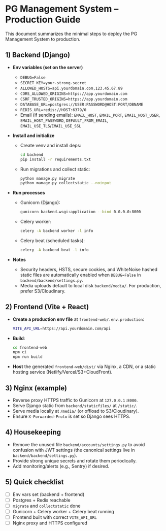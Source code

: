 # PG Management System – Production Guide

This document summarizes the minimal steps to deploy the PG Management System to production.

## 1) Backend (Django)

- __Env variables (set on the server)__
  - `DEBUG=False`
  - `SECRET_KEY=your-strong-secret`
  - `ALLOWED_HOSTS=api.yourdomain.com,123.45.67.89`
  - `CORS_ALLOWED_ORIGINS=https://app.yourdomain.com`
  - `CSRF_TRUSTED_ORIGINS=https://app.yourdomain.com`
  - `DATABASE_URL=postgres://USER:PASSWORD@HOST:PORT/DBNAME`
  - `REDIS_URL=redis://HOST:6379/0`
  - Email (if sending emails): `EMAIL_HOST`, `EMAIL_PORT`, `EMAIL_HOST_USER`, `EMAIL_HOST_PASSWORD`, `DEFAULT_FROM_EMAIL`, `EMAIL_USE_TLS`/`EMAIL_USE_SSL`

- __Install and initialize__
  - Create venv and install deps:
    ```bash
    cd backend
    pip install -r requirements.txt
    ```
  - Run migrations and collect static:
    ```bash
    python manage.py migrate
    python manage.py collectstatic --noinput
    ```

- __Run processes__
  - Gunicorn (Django):
    ```bash
    gunicorn backend.wsgi:application --bind 0.0.0.0:8000
    ```
  - Celery worker:
    ```bash
    celery -A backend worker -l info
    ```
  - Celery beat (scheduled tasks):
    ```bash
    celery -A backend beat -l info
    ```

- __Notes__
  - Security headers, HSTS, secure cookies, and WhiteNoise hashed static files are automatically enabled when `DEBUG=False` in `backend/backend/settings.py`.
  - Media uploads default to local disk `backend/media/`. For production, prefer S3/Cloudinary.

## 2) Frontend (Vite + React)

- __Create a production env file__ at `frontend-web/.env.production`:
  ```bash
  VITE_API_URL=https://api.yourdomain.com/api
  ```
- __Build__:
  ```bash
  cd frontend-web
  npm ci
  npm run build
  ```
- __Host__ the generated `frontend-web/dist/` via Nginx, a CDN, or a static hosting service (Netlify/Vercel/S3+CloudFront).

## 3) Nginx (example)

- Reverse proxy HTTPS traffic to Gunicorn at `127.0.0.1:8000`.
- Serve Django static from `backend/staticfiles/` at `/static/`.
- Serve media locally at `/media/` (or offload to S3/Cloudinary).
- Ensure `X-Forwarded-Proto` is set so Django sees HTTPS.

## 4) Housekeeping

- Remove the unused file `backend/accounts/settings.py` to avoid confusion with JWT settings (the canonical settings live in `backend/backend/settings.py`).
- Provide strong unique secrets and rotate them periodically.
- Add monitoring/alerts (e.g., Sentry) if desired.

## 5) Quick checklist

- [ ] Env vars set (backend + frontend)
- [ ] Postgres + Redis reachable
- [ ] `migrate` and `collectstatic` done
- [ ] Gunicorn + Celery worker + Celery beat running
- [ ] Frontend built with correct `VITE_API_URL`
- [ ] Nginx proxy and HTTPS configured
